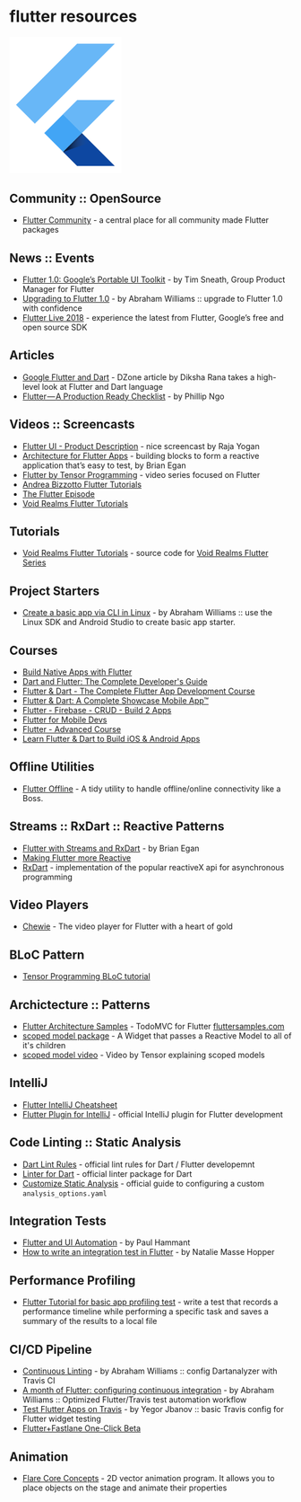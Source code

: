 # flutter resources

<img src="../img/flutter_logo.svg?sanitize=true" width="200px" alt="Flutter Logo">

## Community :: OpenSource
- [Flutter Community](https://github.com/fluttercommunity/community) - a central place for all community made Flutter packages

## News :: Events
- [Flutter 1.0: Google’s Portable UI Toolkit](https://developers.googleblog.com/2018/12/flutter-10-googles-portable-ui-toolkit.html) - by Tim Sneath, Group Product Manager for Flutter
- [Upgrading to Flutter 1.0](https://bendyworks.com/blog/a-month-of-flutter-upgrading-to-1-0) - by Abraham Williams :: upgrade to Flutter 1.0 with confidence
- [Flutter Live 2018](https://developers.google.com/events/flutter-live/) - experience the latest from Flutter, Google’s free and open source SDK

## Articles
- [Google Flutter and Dart](https://dzone.com/articles/google-flutter-and-dart) - DZone article by Diksha Rana takes a high-level look at Flutter and Dart language
- [Flutter — A Production Ready Checklist](https://medium.com/capital-one-tech/flutter-a-production-ready-checklist-c202525fab48) - by Phillip Ngo

## Videos :: Screencasts
- [Flutter UI - Product Description](https://www.youtube.com/watch?v=Z-9VpHO1YZQ) - nice screencast by Raja Yogan
- [Architecture for Flutter Apps](https://www.youtube.com/watch?v=zKXz3pUkw9A) - building blocks to form a reactive application that’s easy to test, by Brian Egan 
- [Flutter by Tensor Programming](https://bit.ly/2AZPMcL) - video series focused on Flutter
- [Andrea Bizzotto Flutter Tutorials](https://www.youtube.com/watch?v=u_Lyx8KJWpg&list=PLNnAcB93JKV9iZ2cwk9MEx3_JG8BRikMP)
- [The Flutter Episode](https://www.youtube.com/playlist?list=PLBbgqtDgdc_RUWUCInIqxpY--C94C6Xjh)
- [Void Realms Flutter Tutorials](https://www.youtube.com/playlist?list=PLUbFnGajtZlX9ubiLzYz_cw92esraiIBi)

## Tutorials
- [Void Realms Flutter Tutorials](https://github.com/voidrealms/Flutter-Tutorials) - source code for [Void Realms Flutter Series](https://www.youtube.com/watch?v=ulg2dpPkulw&list=PLUbFnGajtZlX9ubiLzYz_cw92esraiIBi)

## Project Starters
- [Create a basic app via CLI in Linux](https://bendyworks.com/blog/a-month-of-flutter-create-the-app) - by Abraham Williams :: use the Linux SDK and Android Studio to create basic app starter. 

## Courses
- [Build Native Apps with Flutter](https://www.udacity.com/course/build-native-mobile-apps-with-flutter--ud905)
- [Dart and Flutter: The Complete Developer's Guide](https://www.udemy.com/dart-and-flutter-the-complete-developers-guide/)
- [Flutter & Dart - The Complete Flutter App Development Course](https://www.udemy.com/flutter-dart-the-complete-flutter-app-development-course/)
- [Flutter & Dart: A Complete Showcase Mobile App™](https://www.udemy.com/flutter-dart-a-complete-showcase-course-for-mobile-development/)
- [Flutter - Firebase - CRUD - Build 2 Apps](https://www.udemy.com/flutter-firebase-crud-build-2-apps-super-easy/)
- [Flutter for Mobile Devs](https://www.udemy.com/flutter-for-absolute-beginners/)
- [Flutter - Advanced Course](https://www.udemy.com/flutter-advanced-course/)
- [Learn Flutter & Dart to Build iOS & Android Apps](https://www.udemy.com/learn-flutter-dart-to-build-ios-android-apps/)

## Offline Utilities
- [Flutter Offline](https://github.com/jogboms/flutter_offline) - A tidy utility to handle offline/online connectivity like a Boss.

## Streams :: RxDart :: Reactive Patterns
- [Flutter with Streams and RxDart](https://skillsmatter.com/skillscasts/12254-flutter-with-streams-and-rxdart) - by Brian Egan
- [Making Flutter more Reactive](https://www.burkharts.net/apps/blog/making-flutter-more-reactive/)   
- [RxDart](https://pub.dartlang.org/packages/rxdart) - implementation of the popular reactiveX api for asynchronous programming

## Video Players
- [Chewie](https://github.com/brianegan/chewie) - The video player for Flutter with a heart of gold

## BLoC Pattern
- [Tensor Programming BLoC tutorial](https://steemit.com/utopian-io/@tensor/using-the-bloc-pattern-to-build-reactive-applications-with-streams-in-dart-s-flutter-framework)

## Archictecture :: Patterns
- [Flutter Architecture Samples](https://github.com/brianegan/flutter_architecture_samples) - TodoMVC for Flutter [fluttersamples.com](http://fluttersamples.com/)
- [scoped model package](https://pub.dartlang.org/packages/scoped_model) - A Widget that passes a Reactive Model to all of it's children
- [scoped model video](https://www.youtube.com/watch?v=-MCeWP3rgI0) - Video by Tensor explaining scoped models

## IntelliJ
- [Flutter IntelliJ Cheatsheet](https://flutter-io-deploy-one.firebaseapp.com/downloads/Flutter-IntelliJ-cheat-sheet-MacOS.pdf)
- [Flutter Plugin for IntelliJ](https://github.com/flutter/flutter-intellij) - official IntelliJ plugin for Flutter development

## Code Linting :: Static Analysis
- [Dart Lint Rules](http://dart-lang.github.io/linter/lints/) - official lint rules for Dart / Flutter developemnt
- [Linter for Dart](https://pub.dartlang.org/packages/linter) - official linter package for Dart
- [Customize Static Analysis](https://www.dartlang.org/guides/language/analysis-options) - official guide to configuring a custom `analysis_options.yaml`

## Integration Tests
- [Flutter and UI Automation](https://paulhammant.com/2018/08/18/flutter-and-ui-automation/) - by Paul Hammant
- [How to write an integration test in Flutter](http://cogitas.net/write-integration-test-flutter/) - by Natalie Masse Hopper

## Performance Profiling
- [Flutter Tutorial for basic app profiling test](https://flutter.io/docs/cookbook/testing/integration/profiling) - write a test that records a performance timeline while performing a specific task and saves a summary of the results to a local file 

## CI/CD Pipeline
- [Continuous Linting](https://bendyworks.com/blog/a-month-of-flutter-continuous-linting) - by Abraham Williams :: config Dartanalyzer with Travis CI
- [A month of Flutter: configuring continuous integration](https://bendyworks.com/blog/a-month-of-flutter-configuring-continuous-integration) - by Abraham Williams :: Optimized Flutter/Travis test automation workflow
- [Test Flutter Apps on Travis](https://medium.com/flutter-io/test-flutter-apps-on-travis-3fd5142ecd8c) - by Yegor Jbanov :: basic Travis config for Flutter widget testing
- [Flutter+Fastlane One-Click Beta](https://www.rodydavis.com/single-post/2018/05/18/Flutter-Fastlane-One-Click-Beta)

## Animation
- [Flare Core Concepts](https://docs.2dimensions.com/support/flare/core-concepts) - 2D vector animation program. It allows you to place objects on the stage and animate their properties

